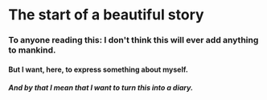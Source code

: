 # The start of a beautiful story

### To anyone reading this: I don't think this will ever add anything to mankind.

#### But I want, here, to express something about myself.
##### And by that I mean that I want to turn this into a diary.
